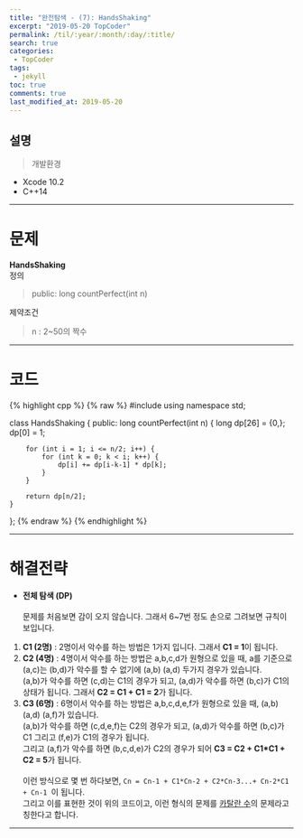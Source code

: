 ```yaml
---
title: "완전탐색 - (7): HandsShaking"
excerpt: "2019-05-20 TopCoder"
permalink: /til/:year/:month/:day/:title/
search: true
categories:
 - TopCoder
tags:
 - jekyll
toc: true
comments: true
last_modified_at: 2019-05-20
---
```


## 설명
> 개발환경
- Xcode 10.2
- C++14

---

# 문제

__HandsShaking__  
정의  
 > public: long countPerfect(int n)  
 
제약조건  
 > n : 2\~50의 짝수  

---

# 코드

{% highlight cpp %}
{% raw %}
#include <iostream>
using namespace std;

class HandsShaking {
public:
    long countPerfect(int n) {
        long dp[26] = {0,};
        dp[0] = 1;
        
        for (int i = 1; i <= n/2; i++) {
            for (int k = 0; k < i; k++) {
                dp[i] += dp[i-k-1] * dp[k];
            }
        }
        
        return dp[n/2];
    }
};
{% endraw %}
{% endhighlight %}

--- 

# 해결전략

- **전체 탐색 (DP)**  
<br>문제를 처음보면 감이 오지 않습니다. 그래서 6~7번 정도 손으로 그려보면 규칙이 보입니다.  
1. **C1 (2명)** : 2명이서 악수를 하는 방법은 1가지 입니다. 그래서 <strong>C1 = 1</strong>이 됩니다.  
1. **C2 (4명)** : 4명이서 악수를 하는 방법은 a,b,c,d가 원형으로 있을 때, a를 기준으로 (a,c)는 (b,d)가 악수를 할 수 없기에 (a,b) (a,d) 두가지 경우가 있습니다.  
(a,b)가 악수를 하면 (c,d)는 C1의 경우가 되고, (a,d)가 악수를 하면 (b,c)가 C1의 상태가 됩니다. 그래서 <strong>C2 = C1 + C1 = 2</strong>가 됩니다.
1. **C3 (6명)** : 6명이서 악수를 하는 방법은 a,b,c,d,e,f가 원형으로 있을 때, (a,b) (a,d) (a,f)가 있습니다.  
(a,b)가 악수를 하면 (c,d,e,f)는 C2의 경우가 되고, (a,d)가 악수를 하면 (b,c)가 C1 그리고 (f,e)가 C1의 경우가 됩니다.  
그리고 (a,f)가 악수를 하면 (b,c,d,e)가 C2의 경우가 되어 <strong>C3 = C2 + C1*C1 + C2 = 5</strong>가 됩니다.
<br><br>이런 방식으로 몇 번 하다보면, `Cn = Cn-1 + C1*Cn-2 + C2*Cn-3...+ Cn-2*C1 + Cn-1 `이 됩니다.  
그리고 이를 표현한 것이 위의 코드이고, 이런 형식의 문제를 [카탈란 수](https://ko.wikipedia.org/wiki/%EC%B9%B4%ED%83%88%EB%9E%91_%EC%88%98)의 문제라고 칭한다고 합니다.
 ---
